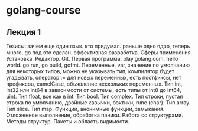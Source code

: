 # golang-course
## Лекция 1
Тезисы: зачем еще один язык. кто придумал. раньше одно ядро, теперь много, go под это сделан. эффективная разработка. Сферы применения. Установка. Редактор. Git. Первая программа. play.golang.com. hello world. go run, go build, gofmt. Переменные, var, значение  по умолчанию для некоторых типов, можно не указывать тип, компилятор будет угадывать, оператор := для новых переменных, есть постфиксы, нет префиксов, camelCase, объявление нескольких переменных. Тип int, int32 или int64 в зависимости от системы, есть типы от int8 до int64, uint. Тип float, все как в int. Тип bool. Тип complex. Тип строки, пустая строка по умолчанию, двойные кавычки, бэктики, rune (char). Тип array. Тип slice. Тип map. Функции, анонимные функции, замыкания. Отложенное выполнение, обработка паники. Работа со структурами. Методы структур. Пакеты и область видимости. 
   
